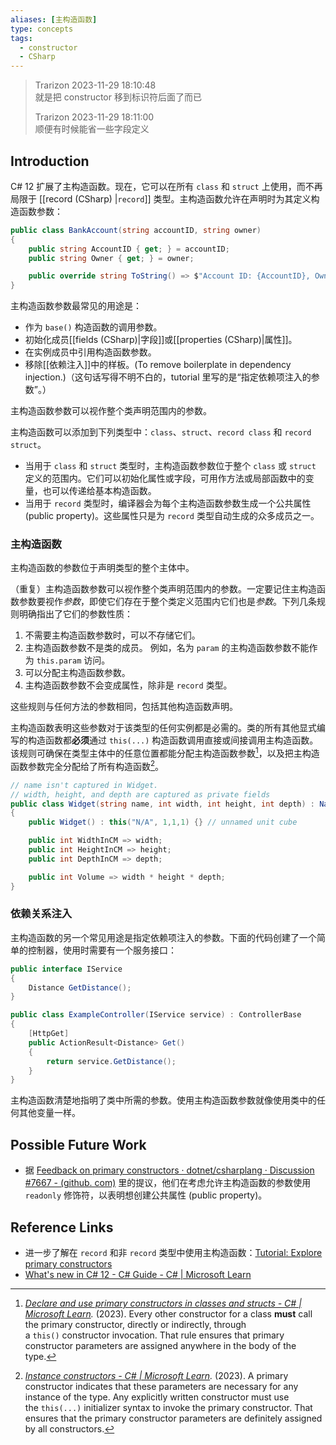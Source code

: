```yaml
---
aliases: [主构造函数]
type: concepts
tags:
  - constructor
  - CSharp
---
```


> Trarizon 2023-11-29 18:10:48  
> 就是把 constructor 移到标识符后面了而已  
> 
> Trarizon 2023-11-29 18:11:00  
> 顺便有时候能省一些字段定义

## Introduction

C# 12 扩展了主构造函数。现在，它可以在所有 `class` 和 `struct` 上使用，而不再局限于 [[record (CSharp) |`record`]] 类型。主构造函数允许在声明时为其定义构造函数参数：

```csharp
public class BankAccount(string accountID, string owner)
{
    public string AccountID { get; } = accountID;
    public string Owner { get; } = owner;

    public override string ToString() => $"Account ID: {AccountID}, Owner: {Owner}";
}
```

主构造函数参数最常见的用途是：

- 作为 `base()` 构造函数的调用参数。
- 初始化成员[[fields (CSharp)|字段]]或[[properties (CSharp)|属性]]。
- 在实例成员中引用构造函数参数。
- 移除[[依赖注入]]中的样板。(To remove boilerplate in dependency injection.)（这句话写得不明不白的，tutorial 里写的是“指定依赖项注入的参数”。）

主构造函数参数可以视作整个类声明范围内的参数。

主构造函数可以添加到下列类型中：`class`、`struct`、`record class` 和  `record struct`。
- 当用于 `class` 和 `struct` 类型时，主构造函数参数位于整个 `class` 或 `struct` 定义的范围内。它们可以初始化属性或字段，可用作方法或局部函数中的变量，也可以传递给基本构造函数。
- 当用于 `record` 类型时，编译器会为每个主构造函数参数生成一个公共属性 (public property)。这些属性只是为 `record` 类型自动生成的众多成员之一。

### 主构造函数

主构造函数的参数位于声明类型的整个主体中。

（重复）主构造函数参数可以视作整个类声明范围内的参数。一定要记住主构造函数参数要视作*参数*，即使它们存在于整个类定义范围内它们也是*参数*。下列几条规则明确指出了它们的参数性质：

1. 不需要主构造函数参数时，可以不存储它们。
2. 主构造函数参数不是类的成员。 例如，名为 `param` 的主构造函数参数不能作为 `this.param` 访问。
3. 可以分配主构造函数参数。
4. 主构造函数参数不会变成属性，除非是 `record` 类型。

这些规则与任何方法的参数相同，包括其他构造函数声明。

主构造函数表明这些参数对于该类型的任何实例都是必需的。类的所有其他显式编写的构造函数都**必须**通过 `this(...)` 构造函数调用直接或间接调用主构造函数。该规则可确保在类型主体中的任意位置都能分配主构造函数参数[^cite1]，以及把主构造函数参数完全分配给了所有构造函数[^cite2]。

```csharp
// name isn't captured in Widget.
// width, height, and depth are captured as private fields
public class Widget(string name, int width, int height, int depth) : NamedItem(name)
{
    public Widget() : this("N/A", 1,1,1) {} // unnamed unit cube

    public int WidthInCM => width;
    public int HeightInCM => height;
    public int DepthInCM => depth;

    public int Volume => width * height * depth;
}
```

### 依赖关系注入

主构造函数的另一个常见用途是指定依赖项注入的参数。下面的代码创建了一个简单的控制器，使用时需要有一个服务接口：

```csharp
public interface IService
{
    Distance GetDistance();
}

public class ExampleController(IService service) : ControllerBase
{
    [HttpGet]
    public ActionResult<Distance> Get()
    {
        return service.GetDistance();
    }
}
```

主构造函数清楚地指明了类中所需的参数。使用主构造函数参数就像使用类中的任何其他变量一样。

## Possible Future Work

- 据 [Feedback on primary constructors · dotnet/csharplang · Discussion #7667 
\- (github. com)]( https://github.com/dotnet/csharplang/discussions/7667 ) 里的提议，他们在考虑允许主构造函数的参数使用 `readonly` 修饰符，以表明想创建公共属性 (public property)。

## Reference Links

- 进一步了解在 `record` 和非 `record` 类型中使用主构造函数：[Tutorial: Explore primary constructors](https://learn.microsoft.com/dotnet/csharp/whats-new/tutorials/primary-constructors)
-  [What's new in C# 12 - C# Guide - C# | Microsoft Learn](https://learn.microsoft.com/en-gb/dotnet/csharp/whats-new/csharp-12#primary-constructors)

[^cite1]: *[Declare and use primary constructors in classes and structs - C# | Microsoft Learn](https://learn.microsoft.com/en-gb/dotnet/csharp/whats-new/tutorials/primary-constructors).* (2023). Every other constructor for a class **must** call the primary constructor, directly or indirectly, through a `this()` constructor invocation. That rule ensures that primary constructor parameters are assigned anywhere in the body of the type.

[^cite2]: *[Instance constructors - C# | Microsoft Learn](https://learn.microsoft.com/en-gb/dotnet/csharp/programming-guide/classes-and-structs/instance-constructors#primary-constructors).* (2023). A primary constructor indicates that these parameters are necessary for any instance of the type. Any explicitly written constructor must use the `this(...)` initializer syntax to invoke the primary constructor. That ensures that the primary constructor parameters are definitely assigned by all constructors.
